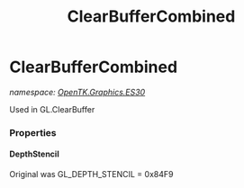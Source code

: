 ﻿---
title: ClearBufferCombined
---

# ClearBufferCombined
_namespace: [OpenTK.Graphics.ES30](N-OpenTK.Graphics.ES30.html)_

Used in GL.ClearBuffer



### Properties

#### DepthStencil
Original was GL_DEPTH_STENCIL = 0x84F9

